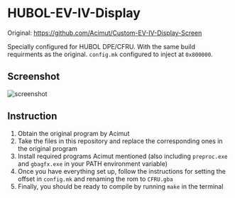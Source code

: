 # HUBOL-EV-IV-Display
Original: https://github.com/Acimut/Custom-EV-IV-Display-Screen

Specially configured for HUBOL DPE/CFRU. With the same build requirments as the original. `config.mk` configured to inject at `0x800000`.

## Screenshot
![screenshot](https://i.imgur.com/a23noiy.png)

## Instruction
1. Obtain the original program by Acimut
2. Take the files in this repository and replace the corresponding ones in the original program
3. Install required programs Acimut mentioned (also including `preproc.exe` and `gbagfx.exe` in your PATH environment variable)
4. Once you have everything set up, follow the instructions for setting the offset in `config.mk` and renaming the rom to `CFRU.gba`
5. Finally, you should be ready to compile by running `make` in the terminal
